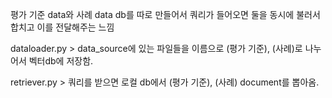 평가 기준 data와 사례 data db를 따로 만들어서 쿼리가 들어오면 둘을 동시에 불러서 합치고 이를 전달해주는 느낌

dataloader.py > data_source에 있는 파일들을 이름으로 (평가 기준), (사례)로 나누어서 벡터db에 저장함.

retriever.py > 쿼리를 받으면 로컬 db에서 (평가 기준), (사례) document를 뽑아옴.